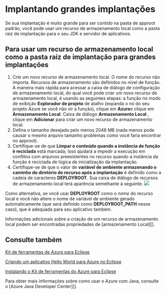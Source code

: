 <properties
    pageTitle="Implantando grandes implantações"
    description="Saiba como implantar grandes implantações usando o Kit de ferramentas do Azure para Eclipse."
    services=""
    documentationCenter="java"
    authors="rmcmurray"
    manager="wpickett"
    editor=""/>

<tags
    ms.service="multiple"
    ms.workload="na"
    ms.tgt_pltfrm="multiple"
    ms.devlang="Java"
    ms.topic="article"
    ms.date="08/11/2016" 
    ms.author="robmcm"/>

<!-- Legacy MSDN URL = https://msdn.microsoft.com/library/azure/dn268601.aspx -->

# <a name="deploying-large-deployments"></a>Implantando grandes implantações #

Se sua implantação é muito grande para ser contido na pasta de approot padrão, você pode usar um recurso de armazenamento local como a pasta raiz de implantação para o seu JDK e servidor de aplicativos.

## <a name="to-use-a-local-storage-resource-as-the-deployment-root-folder-for-large-deployments"></a>Para usar um recurso de armazenamento local como a pasta raiz de implantação para grandes implantações ##

1. Crie um novo recurso de armazenamento local. O nome do recurso não importa. Recursos de armazenamento são definidos no nível de função. A maneira mais rápida para acessar a caixa de diálogo de configuração de armazenamento local, do qual você pode criar um novo recurso de armazenamento local, é usando as seguintes etapas: a função no modo de exibição **Explorador de projeto** de atalho (expanda o nó do seu projeto Azure se você não vir a função), clique em **Azure**e clique em **Armazenamento Local**. Caixa de diálogo **Armazenamento Local** , clique em **Adicionar** para criar um novo recurso de armazenamento local.
1. Defina o tamanho desejado pelo menos 2048 MB (nada menos pode causar o mesmo arquivo tamanho problemas como você faria encontrar no approot).
1. Certifique-se de que **Limpar o conteúdo quando a instância de função é reciclada** está marcada; Isso ajudará a impedir a execução em conflitos com arquivos preexistentes no recurso quando a instância da função é reciclada de lógica de inicialização da implantação.
1. Certifique-se de que o valor de **variável de ambiente armazenando o caminho do diretório do recurso após a implantação** é definido como a cadeia de caracteres **DEPLOYROOT**. Sua caixa de diálogo de recursos de armazenamento local terá aparência semelhante à seguinte.
    ![][ic667943]

Como alternativa, se você usar **DEPLOYROOT** como o *nome* do recurso local e você não altere o nome de variável de ambiente gerado automaticamente (que será definido como **DEPLOYROOT_PATH** nesse caso), que é adequada para seu aplicativo também.

Informações adicionais sobre a criação de um recurso de armazenamento local podem ser encontradas propriedades de [armazenamento Local][].

## <a name="see-also"></a>Consulte também ##

[Kit de ferramentas de Azure para Eclipse][]

[Criando um aplicativo Hello World para Azure no Eclipse][]

[Instalando o Kit de ferramentas do Azure para Eclipse][] 

Para obter mais informações sobre como usar o Azure com Java, consulte o [Azure Java Developer Center][].

<!-- URL List -->

[Central de desenvolvedores do Azure Java]: http://go.microsoft.com/fwlink/?LinkID=699547
[Kit de ferramentas de Azure para Eclipse]: http://go.microsoft.com/fwlink/?LinkID=699529
[Criando um aplicativo Hello World para Azure no Eclipse]: http://go.microsoft.com/fwlink/?LinkID=699533
[Instalando o Kit de ferramentas do Azure para Eclipse]: http://go.microsoft.com/fwlink/?LinkId=699546
[Propriedades de armazenamento local]: http://go.microsoft.com/fwlink/?LinkID=699525#local_storage_properties

<!-- IMG List -->

[ic667943]: ./media/azure-toolkit-for-eclipse-deploying-large-deployments/ic667943.png
